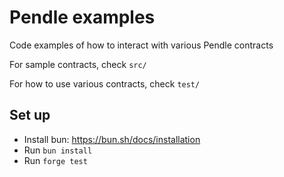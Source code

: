 # Pendle examples

Code examples of how to interact with various Pendle contracts

For sample contracts, check `src/`

For how to use various contracts, check `test/`

## Set up
* Install bun: https://bun.sh/docs/installation
* Run `bun install`
* Run `forge test`